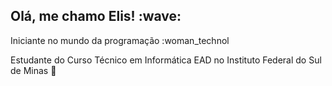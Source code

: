 <h2> Olá, me chamo Elis! :wave: </h2>

Iniciante no mundo da programação​ :woman_technol

Estudante do Curso Técnico em Informática EAD no Instituto Federal do Sul de Minas :book:

<!---
ElisIrons/ElisIrons is a ✨ special ✨ repository because its `README.md` (this file) appears on your GitHub profile.
You can click the Preview link to take a look at your changes.
--->
